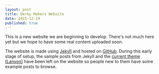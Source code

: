 ```yaml
---
layout: post
title: Derby Makers Website
date: 2015-12-19
published: true
---
```


This is a new website we are beginning to develop.  There's not much here yet but we hope to have some real content uploaded soon.

The website is made using [Jekyll](http://jekyllrb.com/) and hosted on [GitHub](https://github.com/DerbyMakers/derbymakers.github.io).  During this early stage of setup, the sample posts from Jekyll and the [current theme (Lanyon)](https://github.com/poole/lanyon) have been left on the website so people new to them have some example posts to browse.
